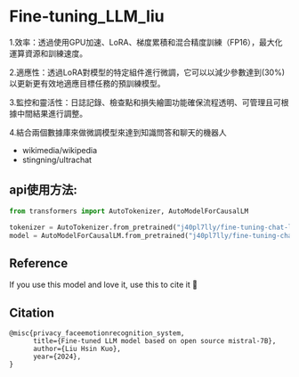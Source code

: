# Fine-tuning_LLM_liu

1.效率：透過使用GPU加速、LoRA、梯度累積和混合精度訓練（FP16），最大化運算資源和訓練速度。

2.適應性：透過LoRA對模型的特定組件進行微調，它可以以減少參數達到(30%)以更新更有效地適應目標任務的預訓練模型。

3.監控和靈活性：日誌記錄、檢查點和損失繪圖功能確保流程透明、可管理且可根據中間結果進行調整。

4.結合兩個數據庫來做微調模型來達到知識問答和聊天的機器人
- wikimedia/wikipedia
- stingning/ultrachat

## api使用方法:

```python
from transformers import AutoTokenizer, AutoModelForCausalLM

tokenizer = AutoTokenizer.from_pretrained("j40pl7lly/fine-tuning-chat-liu")
model = AutoModelForCausalLM.from_pretrained("j40pl7lly/fine-tuning-chat-liu")
```

## Reference
If you use this model and love it, use this to cite it 🤗

## Citation

```
@misc{privacy_faceemotionrecognition_system,
      title={Fine-tuned LLM model based on open source mistral-7B},
      author={Liu Hsin Kuo},
      year={2024},
}
```
